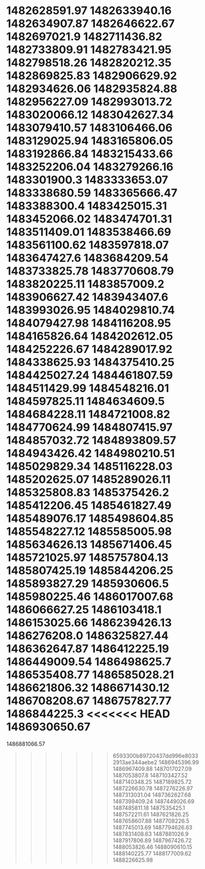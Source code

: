 1482628591.97
1482633940.16
1482634907.87
1482646622.67
1482697021.9
1482711436.82
1482733809.91
1482783421.95
1482798518.26
1482820212.35
1482869825.83
1482906629.92
1482934626.06
1482935824.88
1482956227.09
1482993013.72
1483020066.12
1483042627.34
1483079410.57
1483106466.06
1483129025.94
1483165806.05
1483192866.84
1483215433.66
1483252206.04
1483279266.16
1483301900.3
1483333653.07
1483338680.59
1483365666.47
1483388300.4
1483425015.31
1483452066.02
1483474701.31
1483511409.01
1483538466.69
1483561100.62
1483597818.07
1483647427.6
1483684209.54
1483733825.78
1483770608.79
1483820225.11
1483857009.2
1483906627.42
1483943407.6
1483993026.95
1484029810.74
1484079427.98
1484116208.95
1484165826.64
1484202612.05
1484252226.67
1484289017.92
1484338625.93
1484375410.25
1484425027.24
1484461807.59
1484511429.99
1484548216.01
1484597825.11
1484634609.5
1484684228.11
1484721008.82
1484770624.99
1484807415.97
1484857032.72
1484893809.57
1484943426.42
1484980210.51
1485029829.34
1485116228.03
1485202625.07
1485289026.11
1485325808.83
1485375426.2
1485412206.45
1485461827.49
1485489076.17
1485498604.85
1485548227.12
1485585005.98
1485634626.13
1485671406.45
1485721025.97
1485757804.13
1485807425.19
1485844206.25
1485893827.29
1485930606.5
1485980225.46
1486017007.68
1486066627.25
1486103418.1
1486153025.66
1486239426.13
1486276208.0
1486325827.44
1486362647.87
1486412225.19
1486449009.54
1486498625.7
1486535408.77
1486585028.21
1486621806.32
1486671430.12
1486708208.67
1486757827.77
1486844225.3
<<<<<<< HEAD
1486930650.67
=======
1486881066.57
>>>>>>> 6593300b89720437dd996e80332913ae344aebe2
1486945396.99
1486967409.88
1487017027.09
1487053807.8
1487103427.52
1487140348.25
1487189825.72
1487226630.78
1487276226.97
1487313031.04
1487362627.68
1487399409.24
1487449026.69
1487485811.18
1487535425.1
1487572211.61
1487621826.25
1487658607.88
1487708226.5
1487745013.69
1487794626.63
1487831408.63
1487881026.9
1487917806.89
1487967426.72
1488053826.46
1488090610.15
1488140225.77
1488177009.62
1488226625.98
